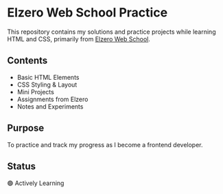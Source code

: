 # Elzero Web School Practice

This repository contains my solutions and practice projects while learning HTML and CSS, primarily from [Elzero Web School](https://elzero.org/).

## Contents
- Basic HTML Elements
- CSS Styling & Layout
- Mini Projects
- Assignments from Elzero
- Notes and Experiments

## Purpose
To practice and track my progress as I become a frontend developer.

## Status
🟢 Actively Learning
